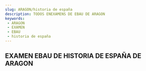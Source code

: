 ```yaml
---
slug: ARAGON/historia de españa
description: TODOS ENEXAMENS DE EBAU DE ARAGON
keywords:
 - ARAGON
 - EXAMEN
 - EBAU
 - historia de españa
---
```

## EXAMEN EBAU DE HISTORIA DE ESPAÑA DE ARAGON
